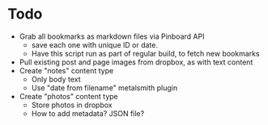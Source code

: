 # Todo 

- Grab all bookmarks as markdown files via Pinboard API
    - save each one with unique ID or date.
    - Have this script run as part of regular build, to fetch new bookmarks
- Pull existing post and page images from dropbox, as with text content
- Create "notes" content type
    - Only body text
    - Use "date from filename" metalsmith plugin
- Create "photos" content type
    - Store photos in dropbox
    - How to add metadata? JSON file?
